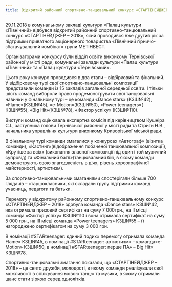 ```yaml
---
title: Відкритий районний спортивно-танцювальний конкурс «СТАРТІНЕЙДЖЕР – 2018»
---
```


29.11.2018 в комунальному закладі культури «Палац культури «Північний» відбувся відкритий районний спортивно-танцювальний конкурс «СТАРТІНЕЙДЖЕР – 2018», який проводився вже другий рік за підтримки приватного акціонерного товариства «Північний гірничо-збагачувальний комбінат» групи МЕТІНВЕСТ.

Організаторами конкурсу були відділ освіти виконкому Тернівської районної у місті ради, комунальні заклади культури «Палац культури «Північний» та «Палац культури «Тернівський».

Цього року конкурс проводився в два етапи – відбірковий та фінальний. У відбірковому турі свої спортивно-танцювальні композиції представили команди із 15 закладів загальної середньої освіти. І тільки шість команд вибороли право продемонструвати свої танцювальні навички у фінальному турі – це команди «Dance stars» (КЗШ№42), «Flame»(КЗШ№45), «e-Motion»(КЗШ№50), «Power teenagers»( КЗШ№55), «Big Hit»(КЗШ№78), «Фактор успіху» (КЗШ№110).

Виступи команд оцінювала експертна комісія під керівництвом Кушніра С.І., заступника голови Тернівської районної у місті ради та Стриги Н.В., начальника управління культури виконкому Криворізької міської ради.

В фінальному турі команди змагалися у конкурсах «Автограф» (візитка команди), «Кастинг»(відображення побаченої танцювальної композиції), «Крутіше за всіх» (виконання власної композиції під один і той музичний супровід) та «Фінальний батл»(танцювальний бій, в якому команди демонструють свою злагодженість в діях, рівень хореографічної майстерності, артистизм).

За спортивно-танцювальними змаганнями спостерігали більше 700 глядачів – старшокласники, які складали групу підтримки команд учасниць, педагоги та батьки.

Перемогу у відкритому районному спортивно-танцювальному конкурс «СТАРТІНЕЙДЖЕР – 2018» здобула команда «Dance stars» КЗШ№42, яка отримала призовий сертифікат на суму 7 000грн., на ІІ місці команда «Фактор успіху» КЗШ№110 і вона отримала сертифікат на суму 5 000 грн., на ІІІ місці команда «Power teenagers» КЗШ№55 – її нагороджено сертифікатом на суму 3 000 грн.

В номінації #STARteenager: єдиний подих» перемогу отримала команда Flame» КЗШ№45, в номінації #STARteenager: артистизм» – команда«e-Motion» КЗШ№50, в номінації #STARteenager: перше ПА» – Big Hit» КЗШ№78.

Спортивно-танцювальні змагання показали, що «СТАРТІНЕЙДЖЕР – 2018» – це свято дружби, молодості, в якому команди реалізували свої можливості в спілкування мовою танцю та музики, в якому отримали шанс стати зіркою серед однолітків.

<slideshow />
